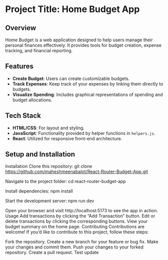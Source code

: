 # Project Title: Home Budget App

## Overview
Home Budget is a web application designed to help users manage their personal finances effectively. It provides tools for budget creation, expense tracking, and financial reporting.

## Features
- **Create Budget**: Users can create customizable budgets.
- **Track Expenses**: Keep track of your expenses by linking them directly to budgets.
- **Visualize Spending**: Includes graphical representations of spending and budget allocations.

## Tech Stack
- **HTML/CSS**: For layout and styling.
- **JavaScript**: Functionality provided by helper functions in `helpers.js`.
- **React**: Utilized for responsive front-end architecture.

## Setup and Installation

Installation
Clone this repository:
git clone https://github.com/maheshmeenabalot/React-Router-Budget-App.git

Navigate to the project folder:
cd react-router-budget-app

Install dependencies:
npm install

Start the development server:
npm run dev

Open your browser and visit http://localhost:5173 to see the app in action.
Usage
Add transactions by clicking the “Add Transaction” button.
Edit or delete transactions by clicking the corresponding buttons.
View your budget summary on the home page.
Contributing
Contributions are welcome! If you’d like to contribute to this project, follow these steps:

Fork the repository.
Create a new branch for your feature or bug fix.
Make your changes and commit them.
Push your changes to your forked repository.
Create a pull request.
T e s t   u p d a t e 
 
 
